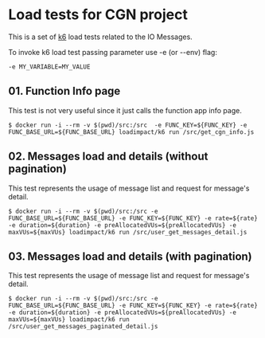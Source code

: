 # Load tests for CGN project

This is a set of [k6](https://k6.io) load tests related to the IO Messages.

To invoke k6 load test passing parameter use -e (or --env) flag:
```
-e MY_VARIABLE=MY_VALUE
```


## 01. Function Info page

This test is not very useful since it just calls the function app info page.

```
$ docker run -i --rm -v $(pwd)/src:/src  -e FUNC_KEY=${FUNC_KEY} -e FUNC_BASE_URL=${FUNC_BASE_URL} loadimpact/k6 run /src/get_cgn_info.js
```

## 02. Messages load and details (without pagination)

This test represents the usage of message list and request for message's detail.

```
$ docker run -i --rm -v $(pwd)/src:/src -e FUNC_BASE_URL=${FUNC_BASE_URL} -e FUNC_KEY=${FUNC_KEY} -e rate=${rate} -e duration=${duration} -e preAllocatedVUs=${preAllocatedVUs} -e maxVUs=${maxVUs} loadimpact/k6 run /src/user_get_messages_detail.js
```

## 03. Messages load and details (with pagination)

This test represents the usage of message list and request for message's detail.

```
$ docker run -i --rm -v $(pwd)/src:/src -e FUNC_BASE_URL=${FUNC_BASE_URL} -e FUNC_KEY=${FUNC_KEY} -e rate=${rate} -e duration=${duration} -e preAllocatedVUs=${preAllocatedVUs} -e maxVUs=${maxVUs} loadimpact/k6 run /src/user_get_messages_paginated_detail.js
```